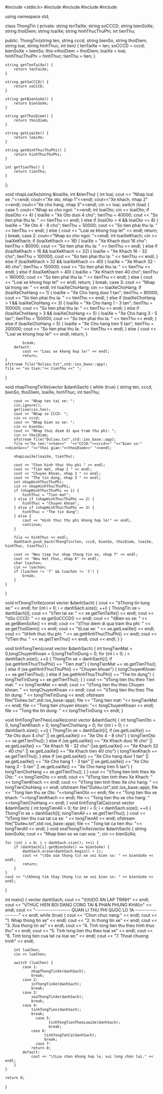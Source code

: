 #include <stdio.h>
#include <iostream>
#include <string>
#include <vector>
#include <fstream>

using namespace std;

class ThongTin {
private:
    string tenTaiXe;
    string soCCCD;
    string bienSoXe;
    string thoiDiem;
    string loaiXe;
    string hinhThucThuPhi;
    int tienThu;

public:
    ThongTin(string ten, string cccd, string bienSo, string thoiDiem, string loai, string hinhThuc, int tien) {
        tenTaiXe = ten;
        soCCCD = cccd;
        bienSoXe = bienSo;
        this->thoiDiem = thoiDiem;
        loaiXe = loai;
        hinhThucThuPhi = hinhThuc;
        tienThu = tien;
    }


    string getTenTaiXe() {
        return tenTaiXe;
    }

    string getSoCCCD() {
        return soCCCD;
    }

    string getBienSoXe() {
        return bienSoXe;
    }

    string getThoiDiem() {
        return thoiDiem;
    }

    string getLoaiXe() {
        return loaiXe;
    }

    string getHinhThucThuPhi() {
        return hinhThucThuPhi;
    }

    int getTienThu() {
        return tienThu;
    }
};


void nhapLoaiXe(string &loaiXe, int &tienThu) {
    int loai;
    cout << "Nhap loai xe :"<<endl;
    cout<<"Xe oto, nhap 1"<<endl;
    cout<<"Xe khach, nhap 2"<<endl;
    cout<<"Xe cho hang, nhap 3"<<endl;
    cin >> loai;
    switch (loai) {
        case 1:
            cout<<"Nhap so cho ngoi: "<<endl;
            int loaiOto;
            cin >> loaiOto;
            if (loaiOto <= 4) {
                loaiXe = "Xe Oto duoi 4 cho";
                tienThu = 40000;
                cout << "So tien phai thu la: " << tienThu << endl;
            } else if (loaiOto > 4 && loaiOto <= 8) {
                loaiXe = "Xe Oto 4 - 8 cho";
                tienThu = 50000;
                cout << "So tien phai thu la: " << tienThu << endl;
            } else {
                cout << "Loai xe khong hop le!" << endl;
                return;
            }
            break;
        case 2:
            cout<<"Nhap so cho ngoi: "<<endl;
            int loaiXeKhach;
            cin >> loaiXeKhach;
            if (loaiXeKhach <= 16) {
                loaiXe = "Xe Khach duoi 16 cho";
                tienThu = 80000;
                cout << "So tien phai thu la: " << tienThu << endl;
            } else if (loaiXeKhach > 16 && loaiXeKhach <= 32) {
                loaiXe = "Xe Khach 16 - 32 cho";
                tienThu = 100000;
                cout << "So tien phai thu la: " << tienThu << endl;
            } else if (loaiXeKhach > 32 && loaiXeKhach <= 40) {
                loaiXe = "Xe Khach 32 - 40 cho";
                tienThu = 150000;
                cout << "So tien phai thu la: " << tienThu << endl;
            } else if (loaiXeKhach > 40) {
                loaiXe = "Xe Khach tren 40 cho";
                tienThu = 180000;
                cout << "So tien phai thu la: " << tienThu << endl;
            } else {
                cout << "Loai xe khong hop le!" << endl;
                return;
            }
            break;
        case 3:
            cout << "Nhap tai trong xe: " << endl;
            int loaiXeChoHang;
            cin >> loaiXeChoHang;
            if (loaiXeChoHang <= 1) {
                loaiXe = "Xe Cho hang duoi 1 tan";
                tienThu = 80000;
                cout << "So tien phai thu la: " << tienThu << endl;
            } else if (loaiXeChoHang > 1 && loaiXeChoHang <= 3) {
                loaiXe = "Xe Cho hang 1 - 3 tan";
                tienThu = 100000;
                cout << "So tien phai thu la: " << tienThu << endl;
            } else if (loaiXeChoHang > 3 && loaiXeChoHang <= 5) {
                loaiXe = "Xe Cho hang 3 - 5 tan";
                tienThu = 150000;
                cout << "So tien phai thu la: " << tienThu << endl;
            } else if (loaiXeChoHang > 5) {
                loaiXe = "Xe Cho hang tren 5 tan";
                tienThu = 200000;
                cout << "So tien phai thu la: " << tienThu << endl;
            } else {
                cout << "Loai xe khong hop le!" << endl;
                return;
            }
            
            break;
        default:
            cout << "Loai xe khong hop le!" << endl;
            return;
    }
    ofstream file("Dulieu.txt",std::ios_base::app);
    file << "so tien:"<< tienThu <<" ";

}


void nhapThongTinXe(vector<ThongTin> &danhSach) {
    while (true) {
        string ten, cccd, bienSo, thoiDiem, loaiXe, hinhThuc;
        int tienThu;

        cout << "Nhap ten tai xe: ";
        cin.ignore();
        getline(cin,ten);
        cout << "Nhap so CCCD: ";
        cin >> cccd;
        cout << "Nhap bien so xe: ";
        cin >> bienSo;
        cout << "Nhap thoi diem di qua tram thu phi: ";
        cin >> thoiDiem;
        ofstream file("Dulieu.txt",std::ios_base::app);
        file <<"ho ten:"<<ten<<"  "<<"CCCD:"<<cccd<<" "<<"bien so:"<<bienSo<<" "<<"thoi gian:"<<thoiDiem<<" "<<endl;

        nhapLoaiXe(loaiXe, tienThu);

        cout << "Chon hinh thuc thu phi " << endl;
        cout << "Tien mat, nhap 1 " << endl;
        cout << "Chuyen Khoan, nhap 2 " << endl;
        cout << "The tin dung, nhap 3 " << endl;
        int nhapHinhThucThuPhi;
        cin >> nhapHinhThucThuPhi;
        if (nhapHinhThucThuPhi == 1) {
            hinhThuc = "Tien mat";
        } else if (nhapHinhThucThuPhi == 2) {
            hinhThuc = "Chuyen khoan";
        } else if (nhapHinhThucThuPhi == 3) {
            hinhThuc = "The tin dung";
        } else {
            cout << "Hinh thuc thu phi khong hop le!" << endl;
            continue;
        }
        
        file << hinhThuc << endl;
        danhSach.push_back(ThongTin(ten, cccd, bienSo, thoiDiem, loaiXe, hinhThuc, tienThu));

        cout << "Neu tiep tuc nhap thong tin xe, nhap T" << endl;
        cout << "Neu ket thuc, nhap K" << endl;
        char luachon;
        cin >> luachon;
        if (luachon != 'T' && luachon != 't') {
            break;
        }
    }
}


void inThongTinXe(const vector<ThongTin> &danhSach) {
    cout << "\tThong tin tung xe:" << endl;
    for (int i = 0; i < danhSach.size(); ++i) {
        ThongTin xe = danhSach[i];
        cout << "\tTen tai xe: " << xe.getTenTaiXe() << endl;
        cout << "\tSo CCCD: " << xe.getSoCCCD() << endl;
        cout << "\tBien so xe: " << xe.getBienSoXe() << endl;
        cout << "\tThoi diem di qua tram thu phi: " << xe.getThoiDiem() << endl;
        cout << "\tLoai xe: " << xe.getLoaiXe() << endl;
        cout << "\tHinh thuc thu phi: " << xe.getHinhThucThuPhi() << endl;
        cout << "\tTien thu: " << xe.getTienThu() << endl;
        cout << endl;
    }
}


void tinhTongTien(const vector<ThongTin> &danhSach) {
    int tongTienMat = 0,tongChuyenKhoan = 0,tongTheTinDung = 0;
    for (int i = 0; i < danhSach.size(); ++i) {
        ThongTin xe = danhSach[i];
        if (xe.getHinhThucThuPhi() == "Tien mat") {
            tongTienMat += xe.getTienThu();
        } else if (xe.getHinhThucThuPhi() == "Chuyen khoan") {
            tongChuyenKhoan += xe.getTienThu();
        } else if (xe.getHinhThucThuPhi() == "The tin dung") {
            tongTheTinDung += xe.getTienThu();
        }
    }
    cout << "\tTong tien thu theo Tien mat: " << tongTienMat << endl;
    cout << "\tTong tien thu theo Chuyen khoan: " << tongChuyenKhoan << endl;
    cout << "\tTong tien thu theo The tin dung: " << tongTheTinDung << endl;
    ofstream file("Dulieu.txt",std::ios_base::app);
    file << "Tong tien mat: "<< tongTienMat << endl;
    file << "Tong tien chuyen khoan: "<< tongChuyenKhoan << endl;
    file << "Tong the tin dung: " << tongTheTinDung << endl;
}

void tinhTongTienTheoLoaiXe(const vector<ThongTin> &danhSach) {
	int tongTienOto = 0, tongTienKhach = 0, tongTienChoHang = 0;
    for (int i = 0; i < danhSach.size(); ++i) {
        ThongTin xe = danhSach[i];
        if (xe.getLoaiXe() == "Xe Oto duoi 4 cho" || xe.getLoaiXe() == "Xe Oto 4 - 8 cho") {
            tongTienOto += xe.getTienThu();
        } else if (xe.getLoaiXe() == "Xe Khach duoi 16 cho" || xe.getLoaiXe() == "Xe Khach 16 - 32 cho"
        ||xe.getLoaiXe() == "Xe Khach 32 - 40 cho" || xe.getLoaiXe() == "Xe Khach tren 40 cho") {
            tongTienKhach += xe.getTienThu();
        } else if (xe.getLoaiXe() == "Xe Cho hang duoi 1 tan" || xe.getLoaiXe() == "Xe Cho hang 1 - 3 tan" 
        || xe.getLoaiXe() == "Xe Cho hang 3 - 5 tan" || xe.getLoaiXe() == "Xe Cho hang tren 5 tan") {
            tongTienChoHang += xe.getTienThu();
        }
    }
    cout << "\tTong tien tinh theo Xe Oto: " << tongTienOto << endl;
    cout << "\tTong tien tinh theo Xe Khach: " << tongTienKhach << endl;
    cout << "\tTong tien tinh theo Xe cho hang: " << tongTienChoHang << endl;
    ofstream file("Dulieu.txt",std::ios_base::app);
    file << "Tong tien thu xe Oto: "<<tongTienOto << endl;
    file << "Tong tien thu xe khach: "<<tongTienKhach << endl;
    file << "Tong tien thu xe cho hang: "<<tongTienChoHang << endl;
}
void tinhTongTatCa(const vector<ThongTin> &danhSach) {
    int tongTienAll = 0;
    for (int i = 0; i < danhSach.size(); ++i) {
        ThongTin xe = danhSach[i];
        tongTienAll += xe.getTienThu();
    }
    cout << "\tTong tien thu cua tat ca xe: " << tongTienAll << endl;
    ofstream file("Dulieu.txt",std::ios_base::app);
    file << "Tong tat ca tien thu: "<< tongTienAll << endl;
}
void xoaThongTinXe(vector<ThongTin> &danhSach) {
    string bienSoXe;
    cout << "Nhap bien so xe can xoa: ";
    cin >> bienSoXe;

    for (int i = 0; i < danhSach.size(); ++i) {
        if (danhSach[i].getBienSoXe() == bienSoXe) {
            danhSach.erase(danhSach.begin() + i);
            cout << "\tDa xoa thong tin xe voi bien so: " << bienSoXe << endl;
            return;
        }
    }
    cout << "\tKhong tim thay thong tin xe voi bien so: " << bienSoXe << endl;
}


int main() {
    vector<ThongTin> danhSach;
	cout << "\t\t\tDO AN LAP TRINH" << endl;
	cout << "\tTHUC HIEN BOI DANG CONG TAI & PHAN PHUNG KHAI\n" << endl;
	cout << "------------------ QUAN LI THU PHI QUOC LO 1A ------------------" << endl;
    while (true) {
        cout << "Chon chuc nang:" << endl;
        cout << "1. Nhap thong tin xe" << endl;
        cout << "2. In thong tin xe" << endl;
        cout << "3. Xoa thong tin xe" << endl;
        cout << "4. Tinh tong tien thu theo hinh thuc thu" << endl;
        cout << "5. Tinh tong tien thu theo loai xe" << endl;
        cout << "6. Tinh tong tien cua tat ca loai xe:" << endl;
        cout << "7. Thoat chuong trinh" << endl;
		
        int luaChon;
        cin >> luaChon;

        switch (luaChon) {
            case 1:
                nhapThongTinXe(danhSach);
                break;
            case 2:
                inThongTinXe(danhSach);
                break;
            case 3:
                xoaThongTinXe(danhSach);
                break;
            case 4:
                tinhTongTien(danhSach);
                break;
			      case 5:
				        tinhTongTienTheoLoaiXe(danhSach);
			        	break;
	      		case 6:
			          tinhTongTatCa(danhSach);
			          break;
			      case 7:
                return 0;
            default:
                cout << "\tLua chon khong hop le, vui long chon lai." << endl;
        }
    }

    return 0;
}


